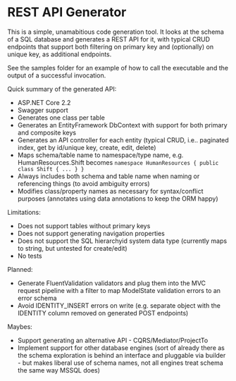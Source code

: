 # REST API Generator

This is a simple, unamabitious code generation tool. It looks at the schema of a SQL database 
and generates a REST API for it, with typical CRUD endpoints that support both filtering on 
primary key and (optionally) on unique key, as additional endpoints.

See the samples folder for an example of how to call the executable and the output of a successful invocation.

Quick summary of the generated API:

* ASP.NET Core 2.2
* Swagger support
* Generates one class per table 
* Generates an EntityFramework DbContext with support for both primary and composite keys
* Generates an API controller for each entity (typical CRUD, i.e.. paginated index, get by id/unique key, create, edit, delete)
* Maps schema/table name to namespace/type name, e.g. HumanResources.Shift becomes `namespace HumanResources { public class Shift { ... } }`
* Always includes both schema and table name when naming or referencing things (to avoid ambiguity errors)
* Modifies class/property names as necessary for syntax/conflict purposes (annotates using data annotations to keep the ORM happy)

Limitations:

* Does not support tables without primary keys
* Does not support generating navigation properties
* Does not support the SQL hierarchyid system data type (currently maps to string, but untested for create/edit)
* No tests

Planned:

* Generate FluentValidation validators and plug them into the MVC request pipeline with a filter to map ModelState validation errors
to an error schema
* Avoid IDENTITY_INSERT errors on write (e.g. separate object with the IDENTITY column removed on generated
POST endpoints)

Maybes:

* Support generating an alternative API - CQRS/Mediator/ProjectTo
* Implement support for other database engines (sort of already there as the schema exploration is behind an interface and 
pluggable via builder - but makes liberal use of schema names, not all engines treat schema the same way MSSQL does)
